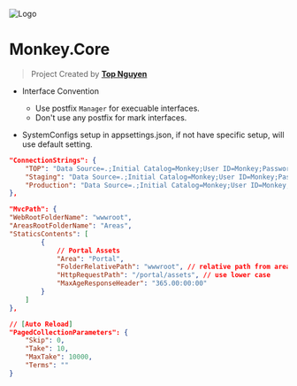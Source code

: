 ﻿![Logo](favicon.ico)
# Monkey.Core
> Project Created by [**Top Nguyen**](http://topnguyen.net)

- Interface Convention
  + Use postfix `Manager` for execuable interfaces.
  + Don't use any postfix for mark interfaces.

- SystemConfigs setup in appsettings.json, if not have specific setup, will use default setting.

```json
"ConnectionStrings": {
    "TOP": "Data Source=.;Initial Catalog=Monkey;User ID=Monkey;Password=Monkey;Trusted_Connection=False;MultipleActiveResultSets=true",
    "Staging": "Data Source=.;Initial Catalog=Monkey;User ID=Monkey;Password=Monkey;Trusted_Connection=False;MultipleActiveResultSets=true",
    "Production": "Data Source=.;Initial Catalog=Monkey;User ID=Monkey;Password=Monkey;Trusted_Connection=False;MultipleActiveResultSets=true"
},

"MvcPath": {
"WebRootFolderName": "wwwroot",
"AreasRootFolderName": "Areas",
"StaticsContents": [
        {
            // Portal Assets
            "Area": "Portal",
            "FolderRelativePath": "wwwroot", // relative path from area
            "HttpRequestPath": "/portal/assets", // use lower case
            "MaxAgeResponseHeader": "365.00:00:00"
        }
    ]
},

// [Auto Reload]
"PagedCollectionParameters": {
    "Skip": 0,
    "Take": 10,
    "MaxTake": 10000,
    "Terms": ""
}
```